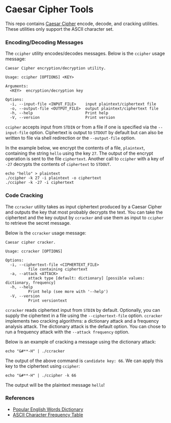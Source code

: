 # Caesar Cipher Tools

This repo contains [Caesar Cipher][1] encode, decode, and cracking utilities.
These utilities only support the ASCII character set.

### Encoding/Decoding Messages

The `ccipher` utility encodes/decodes messages. Below is the `ccipher` usage
message:

```text
Caesar Cipher encryption/decryption utility.

Usage: ccipher [OPTIONS] <KEY>

Arguments:
  <KEY>  encryption/decryption key

Options:
  -i, --input-file <INPUT_FILE>    input plaintext/ciphertext file
  -o, --output-file <OUTPUT_FILE>  output plaintext/ciphertext file
  -h, --help                       Print help
  -V, --version                    Print version
```

`ccipher` accepts input from `STDIN` or from a file if one is specified via the
`--input-file` option. Ciphertext is output to `STDOUT` by default but can also
be written to file via shell redirection or the `--output-file` option.

In the example below, we encrypt the contents of a file, `plaintext`, containing
the string `hello` using the key `27`. The output of the encrypt operation is
sent to the file `ciphertext`. Another call to `ccipher` with a key of `-27`
decrypts the contents of `ciphertext` to `STDOUT`.

```text
echo "hello" > plaintext
./ccipher -k 27 -i plaintext -o ciphertext
./ccipher -k -27 -i ciphertext
```

### Code Cracking

The `ccracker` utility takes as input ciphertext produced by a Caesar Cipher and
outputs the key that most probably decrypts the text. You can take the
ciphertext and the key output by `ccracker` and use them as input to `ccipher`
to retrieve the secret message.

Below is the `ccracker` usage message:

```
Caesar cipher cracker.

Usage: ccracker [OPTIONS]

Options:
  -i, --ciphertext-file <CIPHERTEXT_FILE>
          file containing ciphertext
  -a, --attack <ATTACK>
          attack type [default: dictionary] [possible values: dictionary, frequency]
  -h, --help
          Print help (see more with '--help')
  -V, --version
          Print versiontext
```

`ccracker` reads ciphertext input from `STDIN` by default. Optionally, you can
supply the ciphertext in a file using the `--ciphertext-file` option. `ccracker`
implements two cracking algorithms: a dictionary attack and a frequency analysis
attack. The dictionary attack is the default option. You can chose to run a
frequency attack with the `--attack frequency` option.

Below is an example of cracking a message using the dictionary attack:

```text
echo "&#**-H" | ./ccracker
```

The output of the above command is `candidate key: 66`. We can apply this key to
the ciphertext using `ccipher`:

```text
echo "&#**-H" | ./ccipher -k 66
```

The output will be the plaintext message `hello`!

### References

- [Popular English Words Dictionary][2]
- [ASCII Character Frequency Table][3]

[1]: https://en.wikipedia.org/wiki/Caesar_cipher#
[2]: https://github.com/dolph/dictionary
[3]: https://github.com/piersy/ascii-char-frequency-english?tab=readme-ov-file
